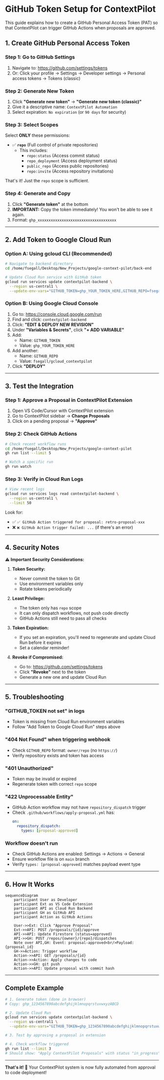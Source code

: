 # GitHub Token Setup for ContextPilot

This guide explains how to create a GitHub Personal Access Token (PAT) so that ContextPilot can trigger GitHub Actions when proposals are approved.

## 1. Create GitHub Personal Access Token

### Step 1: Go to GitHub Settings
1. Navigate to: https://github.com/settings/tokens
2. Or: Click your profile → Settings → Developer settings → Personal access tokens → Tokens (classic)

### Step 2: Generate New Token
1. Click **"Generate new token"** → **"Generate new token (classic)"**
2. Give it a descriptive name: `ContextPilot Automation`
3. Select expiration: `No expiration` (or `90 days` for security)

### Step 3: Select Scopes
Select **ONLY** these permissions:
- ✅ **`repo`** (Full control of private repositories)
  - This includes:
    - `repo:status` (Access commit status)
    - `repo_deployment` (Access deployment status)
    - `public_repo` (Access public repositories)
    - `repo:invite` (Access repository invitations)

That's it! Just the `repo` scope is sufficient.

### Step 4: Generate and Copy
1. Click **"Generate token"** at the bottom
2. **IMPORTANT:** Copy the token immediately! You won't be able to see it again.
3. Format: `ghp_xxxxxxxxxxxxxxxxxxxxxxxxxxxxxxxxxxxx`

---

## 2. Add Token to Google Cloud Run

### Option A: Using gcloud CLI (Recommended)

```bash
# Navigate to backend directory
cd /home/fsegall/Desktop/New_Projects/google-context-pilot/back-end

# Update Cloud Run service with GitHub token
gcloud run services update contextpilot-backend \
  --region us-central1 \
  --update-env-vars="GITHUB_TOKEN=ghp_YOUR_TOKEN_HERE,GITHUB_REPO=fsegall/gcloud_contextpilot"
```

### Option B: Using Google Cloud Console

1. Go to: https://console.cloud.google.com/run
2. Find and click: `contextpilot-backend`
3. Click: **"EDIT & DEPLOY NEW REVISION"**
4. Under **"Variables & Secrets"**, click **"+ ADD VARIABLE"**
5. Add:
   - Name: `GITHUB_TOKEN`
   - Value: `ghp_YOUR_TOKEN_HERE`
6. Add another:
   - Name: `GITHUB_REPO`
   - Value: `fsegall/gcloud_contextpilot`
7. Click **"DEPLOY"**

---

## 3. Test the Integration

### Step 1: Approve a Proposal in ContextPilot Extension
1. Open VS Code/Cursor with ContextPilot extension
2. Go to ContextPilot sidebar → **Change Proposals**
3. Click on a pending proposal → **"Approve"**

### Step 2: Check GitHub Actions
```bash
# Check recent workflow runs
cd /home/fsegall/Desktop/New_Projects/google-context-pilot
gh run list --limit 5

# Watch a specific run
gh run watch
```

### Step 3: Verify in Cloud Run Logs
```bash
# View recent logs
gcloud run services logs read contextpilot-backend \
  --region us-central1 \
  --limit 50
```

Look for:
- ✅ `✅ GitHub Action triggered for proposal: retro-proposal-xxx`
- ❌ `❌ GitHub Action trigger failed: ...` (if there's an error)

---

## 4. Security Notes

⚠️ **Important Security Considerations:**

1. **Token Security:**
   - Never commit the token to Git
   - Use environment variables only
   - Rotate tokens periodically

2. **Least Privilege:**
   - The token only has `repo` scope
   - It can only dispatch workflows, not push code directly
   - GitHub Actions still need to pass all checks

3. **Token Expiration:**
   - If you set an expiration, you'll need to regenerate and update Cloud Run before it expires
   - Set a calendar reminder!

4. **Revoke if Compromised:**
   - Go to: https://github.com/settings/tokens
   - Click **"Revoke"** next to the token
   - Generate a new one and update Cloud Run

---

## 5. Troubleshooting

### "GITHUB_TOKEN not set" in logs
- Token is missing from Cloud Run environment variables
- Follow "Add Token to Google Cloud Run" steps above

### "404 Not Found" when triggering webhook
- Check `GITHUB_REPO` format: `owner/repo` (no `https://`)
- Verify repository exists and token has access

### "401 Unauthorized"
- Token may be invalid or expired
- Regenerate token with correct `repo` scope

### "422 Unprocessable Entity"
- GitHub Action workflow may not have `repository_dispatch` trigger
- Check `.github/workflows/apply-proposal.yml` has:
  ```yaml
  on:
    repository_dispatch:
      types: [proposal-approved]
  ```

### Workflow doesn't run
- Check GitHub Actions are enabled: Settings → Actions → General
- Ensure workflow file is on `main` branch
- Verify `types: [proposal-approved]` matches payload event type

---

## 6. How It Works

```mermaid
sequenceDiagram
    participant User as Developer
    participant Ext as VS Code Extension
    participant API as Cloud Run Backend
    participant GH as GitHub API
    participant Action as GitHub Actions

    User->>Ext: Click "Approve Proposal"
    Ext->>API: POST /proposals/{id}/approve
    API->>API: Update Firestore (status=approved)
    API->>GH: POST /repos/{owner}/{repo}/dispatches
    Note over API,GH: Event: proposal-approved<br/>Payload: {proposal_id}
    GH->>Action: Trigger workflow
    Action->>API: GET /proposals/{id}
    Action->>Action: Apply changes to code
    Action->>GH: git push
    Action->>API: Update proposal with commit hash
```

---

## Complete Example

```bash
# 1. Generate token (done in browser)
# Copy: ghp_1234567890abcdefghijklmnopqrstuvwxyzABCD

# 2. Update Cloud Run
gcloud run services update contextpilot-backend \
  --region us-central1 \
  --update-env-vars="GITHUB_TOKEN=ghp_1234567890abcdefghijklmnopqrstuvwxyzABCD"

# 3. Test by approving a proposal in extension

# 4. Check workflow triggered
gh run list --limit 3
# Should show: "Apply ContextPilot Proposals" with status "in_progress" or "completed"
```

---

**That's it!** 🎉 Your ContextPilot system is now fully automated from approval to code deployment!

